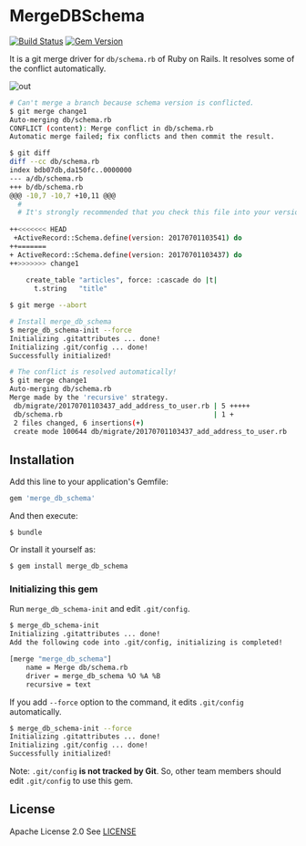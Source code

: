 # MergeDBSchema

[![Build Status](https://travis-ci.org/pocke/merge_db_schema.svg?branch=master)](https://travis-ci.org/pocke/merge_db_schema)
[![Gem Version](https://badge.fury.io/rb/merge_db_schema.svg)](https://badge.fury.io/rb/merge_db_schema)

It is a git merge driver for `db/schema.rb` of Ruby on Rails.
It resolves some of the conflict automatically.

![out](https://user-images.githubusercontent.com/4361134/27761416-665a6ee8-5e96-11e7-852d-5eddc9c2a6b8.gif)

```bash
# Can't merge a branch because schema version is conflicted.
$ git merge change1
Auto-merging db/schema.rb
CONFLICT (content): Merge conflict in db/schema.rb
Automatic merge failed; fix conflicts and then commit the result.

$ git diff
diff --cc db/schema.rb
index bdb07db,da150fc..0000000
--- a/db/schema.rb
+++ b/db/schema.rb
@@@ -10,7 -10,7 +10,11 @@@
  #
  # It's strongly recommended that you check this file into your version control system.
  
++<<<<<<< HEAD
 +ActiveRecord::Schema.define(version: 20170701103541) do
++=======
+ ActiveRecord::Schema.define(version: 20170701103437) do
++>>>>>>> change1
  
    create_table "articles", force: :cascade do |t|
      t.string   "title"

$ git merge --abort

# Install merge_db_schema
$ merge_db_schema-init --force
Initializing .gitattributes ... done!
Initializing .git/config ... done!
Successfully initialized!

# The conflict is resolved automatically!
$ git merge change1
Auto-merging db/schema.rb
Merge made by the 'recursive' strategy.
 db/migrate/20170701103437_add_address_to_user.rb | 5 +++++
 db/schema.rb                                     | 1 +
 2 files changed, 6 insertions(+)
 create mode 100644 db/migrate/20170701103437_add_address_to_user.rb
```



## Installation

Add this line to your application's Gemfile:

```ruby
gem 'merge_db_schema'
```

And then execute:

    $ bundle

Or install it yourself as:

    $ gem install merge_db_schema

### Initializing this gem

Run `merge_db_schema-init` and edit `.git/config`.

```bash
$ merge_db_schema-init
Initializing .gitattributes ... done!
Add the following code into .git/config, initializing is completed!

[merge "merge_db_schema"]
	name = Merge db/schema.rb
	driver = merge_db_schema %O %A %B
	recursive = text
```

If you add `--force` option to the command, it edits `.git/config` automatically.

```bash
$ merge_db_schema-init --force
Initializing .gitattributes ... done!
Initializing .git/config ... done!
Successfully initialized!
```


Note: `.git/config` **is not tracked by Git**. So, other team members should edit `.git/config` to use this gem.



License
-------

Apache License 2.0
See [LICENSE](https://github.com/pocke/merge_db_schema/blob/master/LICENSE)
